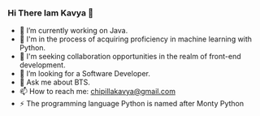 ### Hi There Iam Kavya 👧



- 🔭 I’m currently working on Java.
- 🚀 I'm in the process of acquiring proficiency in machine learning with Python.
- 👯 I'm seeking collaboration opportunities in the realm of front-end development.
- 🤔 I’m looking for a Software Developer.
- 💬 Ask me about BTS.
- 📫 How to reach me: chipillakavya@gmail.com
- ⚡ The programming language Python is named after Monty Python
